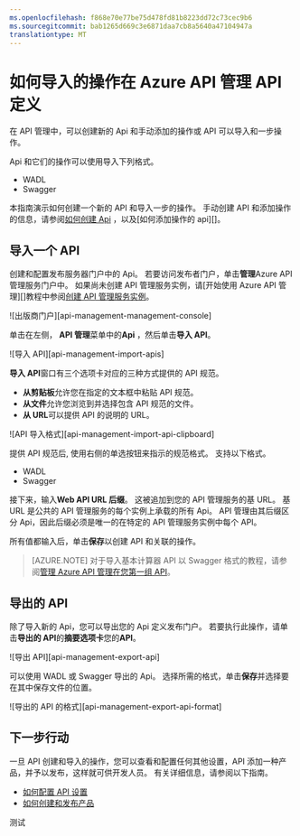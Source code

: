 ```yaml
---
ms.openlocfilehash: f868e70e77be75d478fd81b8223dd72c73cec9b6
ms.sourcegitcommit: bab1265d669c3e6871daa7cb8a5640a47104947a
translationtype: MT
---
```

<properties 
    pageTitle="API 管理的关键概念" 
    description="了解有关 Api、 产品、 角色、 组和其他 API 管理的关键概念。" 
    services="api-management" 
    documentationCenter="" 
    authors="steved0x" 
    manager="dwrede" 
    editor=""/>

<tags 
    ms.service="api-management" 
    ms.workload="mobile" 
    ms.tgt_pltfrm="na" 
    ms.devlang="na" 
    ms.topic="article" 
    ms.date="06/16/2015" 
    ms.author="sdanie"/>

# 如何导入的操作在 Azure API 管理 API 定义

在 API 管理中，可以创建新的 Api 和手动添加的操作或 API 可以导入和一步操作。

Api 和它们的操作可以使用导入下列格式。

-   WADL
-   Swagger

本指南演示如何创建一个新的 API 和导入一步的操作。 手动创建 API 和添加操作的信息，请参阅[如何创建 Api][] ，以及[如何添加操作的 api][]。

## <a name="import-api"> </a>导入一个 API

创建和配置发布服务器门户中的 Api。 若要访问发布者门户，单击**管理**Azure API 管理服务门户中。 如果尚未创建 API 管理服务实例，请[开始使用 Azure API 管理][]教程中参阅[创建 API 管理服务实例][]。

![出版商门户][api-management-management-console]

单击在左侧， **API 管理**菜单中的**Api** ，然后单击**导入 API**。

![导入 API][api-management-import-apis]

**导入 API**窗口有三个选项卡对应的三种方式提供的 API 规范。

-   **从剪贴板**允许您在指定的文本框中粘贴 API 规范。
-   **从文件**允许您浏览到并选择包含 API 规范的文件。
-   **从 URL**可以提供 API 的说明的 URL。

![API 导入格式][api-management-import-api-clipboard]

提供 API 规范后, 使用右侧的单选按钮来指示的规范格式。 支持以下格式。

-   WADL
-   Swagger

接下来，输入**Web API URL 后缀**。 这被追加到您的 API 管理服务的基 URL。 基 URL 是公共的 API 管理服务的每个实例上承载的所有 Api。 API 管理由其后缀区分 Api，因此后缀必须是唯一的在特定的 API 管理服务实例中每个 API。

所有值都输入后，单击**保存**以创建 API 和关联的操作。 

>[AZURE.NOTE] 对于导入基本计算器 API 以 Swagger 格式的教程，请参阅[管理 Azure API 管理在您第一组 API](api-management-get-started.md)。

## <a name="export-api"> </a> 导出的 API

除了导入新的 Api，您可以导出您的 Api 定义发布门户。 若要执行此操作，请单击**导出的 API**的**摘要选项卡**您的**API**。

![导出 API][api-management-export-api]

可以使用 WADL 或 Swagger 导出的 Api。 选择所需的格式，单击**保存**并选择要在其中保存文件的位置。

![导出的 API 的格式][api-management-export-api-format]

## <a name="next-steps"> </a>下一步行动

一旦 API 创建和导入的操作，您可以查看和配置任何其他设置，API 添加一种产品，并予以发布，这样就可供开发人员。 有关详细信息，请参阅以下指南。

-   [如何配置 API 设置][]
-   [如何创建和发布产品][]




[api 管理管理控制台]: ./media/api-management-howto-import-api/api-management-management-console.png
[api 管理导入 api]: ./media/api-management-howto-import-api/api-management-api-import-apis.png
[api 的管理-导入-api 的剪贴板]: ./media/api-management-howto-import-api/api-management-import-api-wizard.png
[api 管理导出 api]: ./media/api-management-howto-import-api/api-management-export-api.png
[api 的管理-导出的 api 的格式]: ./media/api-management-howto-import-api/api-management-export-api-format.png

[导入一个 API]: #import-api
[导出的 API]: #export-api
[配置 API 设置]: #configure-api-settings
[下一步行动]: #next-steps

[Azure API 管理入门]: api-management-get-started.md
[创建 API 管理服务实例]: api-management-get-started.md#create-service-instance

[如何将操作添加到 API]: api-management-howto-add-operations.md
[如何创建和发布产品]: api-management-howto-add-products.md
[如何创建 Api]: api-management-howto-create-apis.md
[如何配置 API 设置]: api-management-howto-create-apis.md#configure-api-settings

测试
